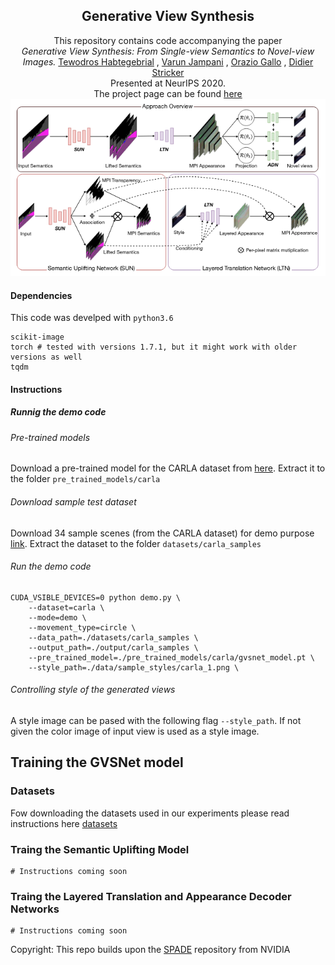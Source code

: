 <h2 align=center> Generative View Synthesis </h2>
<div align=center>
This repository contains code accompanying the paper <br>
<i>Generative View Synthesis: From Single-view Semantics to Novel-view Images.</i> <span> <a href="https://tedyhabtegebrial.github.io/">Tewodros Habtegebrial</a></span> , 
<span> <a href="https://varunjampani.github.io/">Varun Jampani</a></span> , 
<span> <a href="http://alumni.soe.ucsc.edu/~orazio/">Orazio Gallo</a></span> , 
<span> <a href="https://av.dfki.de/members/stricker/">Didier Stricker</a></span>  
<br> Presented at NeurIPS 2020. <br> The project page can be found <a href="https://gvsnet.github.io/">here</a>
</div>

<div align=center width=750px class="row">

<div class="column">
    <img src="/docs/assets/GVSNet.png">
  </div>
</div>



#### Dependencies
This code was develped with ```python3.6```
```
scikit-image
torch # tested with versions 1.7.1, but it might work with older versions as well
tqdm
```
#### Instructions
##### Runnig the demo code
###### Pre-trained models
Download a pre-trained model for the CARLA dataset from [here](https://drive.google.com/file/d/1xTRwuo1nGl0MVeNBFJSbwsCGTZvppGY3/view?usp=sharing). Extract it to the folder ```pre_trained_models/carla```

###### Download sample test dataset
Download 34 sample scenes (from the CARLA dataset) for demo purpose [link](https://drive.google.com/file/d/1lStDu9RI4JmU2IR4g0nBB1ZPwY5KIq_Z/view?usp=sharing). Extract the dataset to the folder ```datasets/carla_samples```

###### Run the demo code
```
CUDA_VSIBLE_DEVICES=0 python demo.py \
    --dataset=carla \
    --mode=demo \
    --movement_type=circle \
    --data_path=./datasets/carla_samples \
    --output_path=./output/carla_samples \
    --pre_trained_model=./pre_trained_models/carla/gvsnet_model.pt \
    --style_path=./data/sample_styles/carla_1.png \

```
###### Controlling style of the generated views
A style image can be pased with the following flag ``` --style_path ```. If not given the color image of input view is used as a style image.

## Training the GVSNet model
### Datasets
Fow downloading the datasets used in our experiments please read instructions here [datasets](/docs/datasets.md)

### Traing the Semantic Uplifting Model
```
# Instructions coming soon
```
### Traing the Layered Translation and Appearance Decoder Networks
```
# Instructions coming soon
```
Copyright: This repo builds upon the [SPADE](https://github.com/NVlabs/SPADE) repository from NVIDIA
